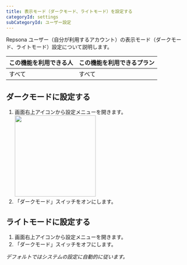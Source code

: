 ```yaml
---
title: 表示モード（ダークモード、ライトモード）を設定する
categoryId: settings
subCategoryId: ユーザー設定
---
```


Repsona ユーザー（自分が利用するアカウント）の表示モード（ダークモード、ライトモード）設定について説明します。

|この機能を利用できる人|この機能を利用できるプラン|
|---|---|
|すべて|すべて|

## ダークモードに設定する

1. 画面右上アイコンから設定メニューを開きます。<br><img src="/images/help/menu-button.png" width="222">
2. 「ダークモード」スイッチをオンにします。

## ライトモードに設定する

1. 画面右上アイコンから設定メニューを開きます。
2. 「ダークモード」スイッチをオフにします。

*デフォルトではシステムの設定に自動的に従います。*
